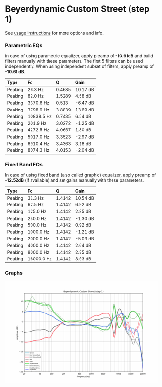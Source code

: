 # Beyerdynamic Custom Street (step 1)
See [usage instructions](https://github.com/jaakkopasanen/AutoEq#usage) for more options and info.

### Parametric EQs
In case of using parametric equalizer, apply preamp of **-10.61dB** and build filters manually
with these parameters. The first 5 filters can be used independently.
When using independent subset of filters, apply preamp of **-10.61 dB**.

| Type    | Fc         |      Q | Gain     |
|:--------|:-----------|:-------|:---------|
| Peaking | 26.3 Hz    | 0.4685 | 10.17 dB |
| Peaking | 82.0 Hz    | 1.5289 | 4.58 dB  |
| Peaking | 3370.6 Hz  | 0.513  | -6.47 dB |
| Peaking | 3798.9 Hz  | 3.8839 | 13.69 dB |
| Peaking | 10838.5 Hz | 0.7435 | 6.54 dB  |
| Peaking | 201.9 Hz   | 3.0272 | -1.25 dB |
| Peaking | 4272.5 Hz  | 4.0657 | 1.80 dB  |
| Peaking | 5017.0 Hz  | 3.3523 | -2.97 dB |
| Peaking | 6910.4 Hz  | 3.4363 | 3.18 dB  |
| Peaking | 8074.3 Hz  | 4.0153 | -2.04 dB |

### Fixed Band EQs
In case of using fixed band (also called graphic) equalizer, apply preamp of **-12.52dB**
(if available) and set gains manually with these parameters.

| Type    | Fc         |      Q | Gain     |
|:--------|:-----------|:-------|:---------|
| Peaking | 31.3 Hz    | 1.4142 | 10.54 dB |
| Peaking | 62.5 Hz    | 1.4142 | 6.92 dB  |
| Peaking | 125.0 Hz   | 1.4142 | 2.85 dB  |
| Peaking | 250.0 Hz   | 1.4142 | -1.30 dB |
| Peaking | 500.0 Hz   | 1.4142 | 0.92 dB  |
| Peaking | 1000.0 Hz  | 1.4142 | -1.21 dB |
| Peaking | 2000.0 Hz  | 1.4142 | -5.03 dB |
| Peaking | 4000.0 Hz  | 1.4142 | 2.64 dB  |
| Peaking | 8000.0 Hz  | 1.4142 | 2.25 dB  |
| Peaking | 16000.0 Hz | 1.4142 | 3.93 dB  |

### Graphs
![](./Beyerdynamic%20Custom%20Street%20(step%201).png)